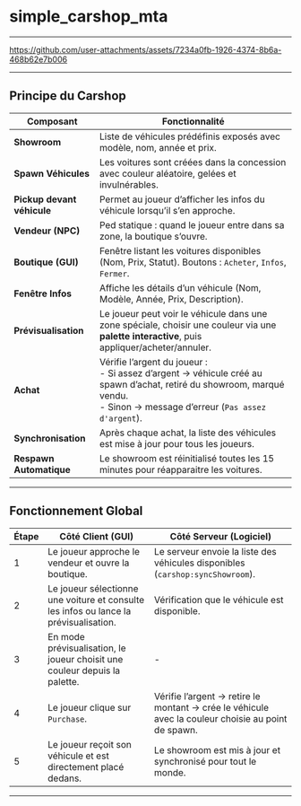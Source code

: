 # simple_carshop_mta

---


https://github.com/user-attachments/assets/7234a0fb-1926-4374-8b6a-468b62e7b006


---

##  Principe du Carshop

| **Composant** | **Fonctionnalité** |
|---------------|---------------------|
| **Showroom** | Liste de véhicules prédéfinis exposés avec modèle, nom, année et prix. |
| **Spawn Véhicules** | Les voitures sont créées dans la concession avec couleur aléatoire, gelées et invulnérables. |
| **Pickup devant véhicule** | Permet au joueur d’afficher les infos du véhicule lorsqu’il s’en approche. |
| **Vendeur (NPC)** | Ped statique : quand le joueur entre dans sa zone, la boutique s’ouvre. |
| **Boutique (GUI)** | Fenêtre listant les voitures disponibles (Nom, Prix, Statut). Boutons : `Acheter`, `Infos`, `Fermer`. |
| **Fenêtre Infos** | Affiche les détails d’un véhicule (Nom, Modèle, Année, Prix, Description). |
| **Prévisualisation** | Le joueur peut voir le véhicule dans une zone spéciale, choisir une couleur via une **palette interactive**, puis appliquer/acheter/annuler. |
| **Achat** | Vérifie l’argent du joueur : <br> - Si assez d’argent → véhicule créé au spawn d’achat, retiré du showroom, marqué vendu. <br> - Sinon → message d’erreur (`Pas assez d'argent`). |
| **Synchronisation** | Après chaque achat, la liste des véhicules est mise à jour pour tous les joueurs. |
| **Respawn Automatique** | Le showroom est réinitialisé toutes les 15 minutes pour réapparaitre les voitures. |

---

##  Fonctionnement Global

| **Étape** | **Côté Client (GUI)** | **Côté Serveur (Logiciel)** |
|-----------|------------------------|-----------------------------|
| 1 | Le joueur approche le vendeur et ouvre la boutique. | Le serveur envoie la liste des véhicules disponibles (`carshop:syncShowroom`). |
| 2 | Le joueur sélectionne une voiture et consulte les infos ou lance la prévisualisation. | Vérification que le véhicule est disponible. |
| 3 | En mode prévisualisation, le joueur choisit une couleur depuis la palette. | - |
| 4 | Le joueur clique sur `Purchase`. | Vérifie l’argent → retire le montant → crée le véhicule avec la couleur choisie au point de spawn. |
| 5 | Le joueur reçoit son véhicule et est directement placé dedans. | Le showroom est mis à jour et synchronisé pour tout le monde. |

---

